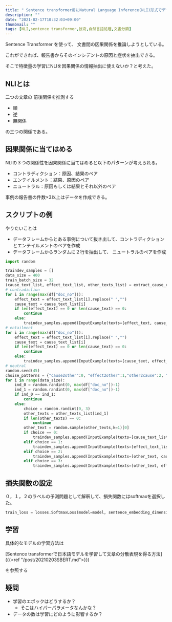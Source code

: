 ```yaml
---
title: " Sentence transformer用にNatural Language Inference(NLI)形式でデータ作成"
description: ""
date: "2021-02-17T10:32:03+09:00"
thumbnail: ""
tags: [NLI,sentence transformer,技術,自然言語処理,文書分類]
---
```

Sentence Transformer を使って、
文書間の因果関係を推論しようとしている。

これができれば、報告書からそのインシデントの原因と症状を抽出できる。

そこで特徴量の学習にNLIを因果関係の情報抽出に使えないか？と考えた。

## NLIとは
二つの文章の 前後関係を推測する

- 順
- 逆
- 無関係

の三つの関係である。


## 因果関係に当てはめる
NLIの３つの関係性を因果関係に当てはめると以下のパターンが考えられる。

- コントラディクション：原因、結果のペア
- エンテイルメント：結果、原因のペア
- ニュートラル：原因もしくは結果とそれ以外のペア 

事例の報告書の件数×3以上はデータを作成できる。

## スクリプトの例　

やりたいことは

- データフレームからとある事例について抜き出して、コントラディクションとエンテイルメントのペアを作成
- データフレームからランダムに２行を抽出して、
ニュートラルのペアを作成

```py
import random

traindev_samples = []
data_size = 400
train_batch_size = 32
(cause_text_list, effect_text_list, other_texts_list) = extract_cause_effect_other_text(df)
# contradiction
for i in range(max(df["doc_no"])):
    effect_text = effect_text_list[i].replace(" ","")
    cause_text = cause_text_list[i]
    if len(effect_text) == 0 or len(cause_text) == 0:
        continue
    else:
        traindev_samples.append(InputExample(texts=[effect_text, cause_text], label=label2int["contradiction"]))
# entailment
for i in range(max(df["doc_no"])):
    effect_text = effect_text_list[i].replace(" ","")
    cause_text = cause_text_list[i]
    if len(effect_text) == 0 or len(cause_text) == 0:
        continue
    else:
        traindev_samples.append(InputExample(texts=[cause_text, effect_text], label=label2int["entailment"]))
# neutral
random.seed(45)
choise_patterns = {"cause2other":0, "effect2other":1,"other2cause":2, "other2effect":3}
for i in range(data_size):
    ind_0 = random.randint(0, max(df["doc_no"])-1)
    ind_1 = random.randint(0, max(df["doc_no"])-1)
    if ind_0 == ind_1:
        continue
    else:
        choice = random.randint(0, 3)
        other_texts = other_texts_list[ind_1]
        if len(other_texts) == 0:
            continue
        other_text = random.sample(other_texts,k=1)[0]
        if choice == 0:
            traindev_samples.append(InputExample(texts=[cause_text_list[ind_0], other_text], label=label2int["neutral"]))
        elif choice == 1:
            traindev_samples.append(InputExample(texts=[effect_text_list[ind_0], other_text], label=label2int["neutral"]))
        elif choice == 2:
            traindev_samples.append(InputExample(texts=[other_text, cause_text_list[ind_0]], label=label2int["neutral"]))
        elif choice == 3:
            traindev_samples.append(InputExample(texts=[other_text, effect_text_list[ind_0]], label=label2int["neutral"]))
```
## 損失関数の設定
０，１，２のラベルの予測問題として解釈して、損失関数にはsoftmaxを選択した。
```py
train_loss = losses.SoftmaxLoss(model=model, sentence_embedding_dimension=model.get_sentence_embedding_dimension(), num_labels=len(label2int))
```
## 学習
具体的なモデルの学習方法は

[Sentence transformerで日本語モデルを学習して文章の分散表現を得る方法]({{<ref "/post/20210203SBERT.md">}})

を参照する


## 疑問
- 学習のエポックはどうするか？
  - そこはハイパーパラメータなんかな？
- データの数は学習にどのように影響するか？

<!-- MAF Rakuten Widget FROM HERE -->
<script type="text/javascript">MafRakutenWidgetParam=function() { return{ size:'468x160',design:'slide',recommend:'on',auto_mode:'on',a_id:'2220301', border:'off'};};</script><script type="text/javascript" src="//image.moshimo.com/static/publish/af/rakuten/widget.js"></script>
<!-- MAF Rakuten Widget TO HERE -->
